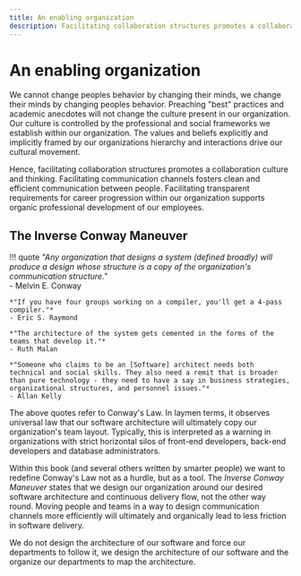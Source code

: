 ```yaml
---
title: An enabling organization
description: Facilitating collaboration structures promotes a collaboration culture and thinking. Facilitating communication channels fosters clean and efficient communication between people. Facilitating transparent requirements for career progression within our organization supports organic professional development of our employees.
---
```


# An enabling organization

We cannot change peoples behavior by changing their minds, we change their minds by changing peoples behavior. Preaching "best" practices and academic anecdotes will not change the culture present in our organization. Our culture is controlled by the professional and social frameworks we establish within our organization. The values and beliefs explicitly and implicitly framed by our organizations hierarchy and interactions drive our cultural movement.

Hence, facilitating collaboration structures promotes a collaboration culture and thinking. Facilitating communication channels fosters clean and efficient communication between people. Facilitating transparent requirements for career progression within our organization supports organic professional development of our employees.

## The Inverse Conway Maneuver

!!! quote
    *"Any organization that designs a system (defined broadly) will produce a design whose structure is a copy of the organization's communication structure."*  
    - Melvin E. Conway

    *"If you have four groups working on a compiler, you'll get a 4-pass compiler."*  
    - Eric S. Raymond

    *"The architecture of the system gets cemented in the forms of the teams that develop it."*  
    - Ruth Malan

    *"Someone who claims to be an [Software] architect needs both technical and social skills. They also need a remit that is broader than pure technology - they need to have a say in business strategies, organizational structures, and personnel issues."*  
    - Allan Kelly

The above quotes refer to Conway's Law. In laymen terms, it observes universal law that our software architecture will ultimately copy our organization's team layout. Typically, this is interpreted as a warning in organizations with strict horizontal silos of front-end developers, back-end developers and database administrators.

Within this book (and several others written by smarter people) we want to redefine Conway's Law not as a hurdle, but as a tool. The *Inverse Conway Maneuver* states that we design our organization around our desired software architecture and continuous delivery flow, not the other way round. Moving people and teams in a way to design communication channels more efficiently will ultimately and organically lead to less friction in software delivery.

We do not design the architecture of our software and force our departments to follow it, we design the architecture of our software and the organize our departments to map the architecture.
